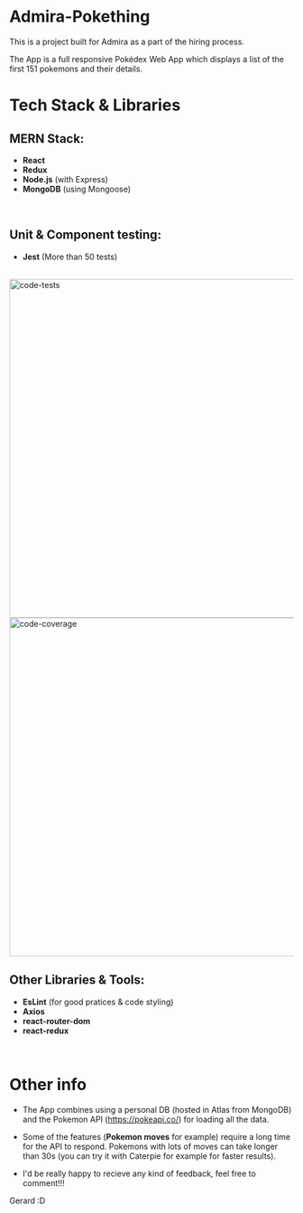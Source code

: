 # Admira-Pokething

This is a project built for Admira as a part of the hiring process.

The App is a full responsive Pokédex Web App which displays a list of the first 151 pokemons and their details.

# Tech Stack & Libraries

## MERN Stack:
- **React**
- **Redux**
- **Node.js** (with Express)
- **MongoDB** (using Mongoose)

<br>


## Unit & Component testing:
- **Jest** (More than 50 tests)

<br>

<img src="https://trello-attachments.s3.amazonaws.com/5f7f173f3f927d440950a925/5fbe91ca731763484cbf700b/653ac700c5df688dacb90242e39f6d7a/Captura_de_pantalla_2020-11-26_234748.png" alt="code-tests" width="600"/>
<br>
<img src="https://trello-attachments.s3.amazonaws.com/5f7f173f3f927d440950a925/5fbe91ca731763484cbf700b/d93cced93cd3b6c13ff37c7c31225013/Sin_t%C3%ADtulo.png" alt="code-coverage" width="600"/>

<br>

## Other Libraries & Tools:
- **EsLint** (for good pratices & code styling)
- **Axios**
- **react-router-dom**
- **react-redux**

<br>

# Other info

- The App combines using a personal DB (hosted in Atlas from MongoDB) and the Pokemon API (https://pokeapi.co/) for loading all the data.

- Some of the features (**Pokemon moves** for example) require a long time for the API to respond. Pokemons with lots of moves can take longer than 30s (you can try it with Caterpie for example for faster results).

- I'd be really happy to recieve any kind of feedback, feel free to comment!!!


Gerard :D
